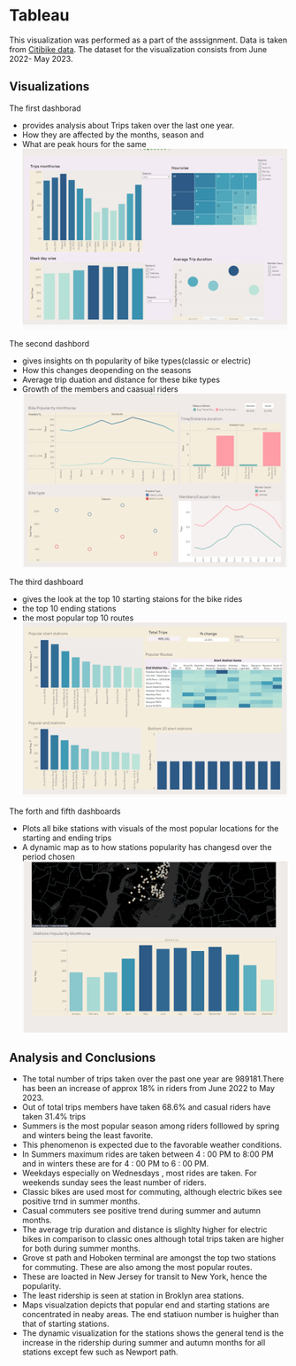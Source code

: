 # Tableau
This visualization was performed as a part of the asssignment.
Data is taken from [Citibike data](https://citibikenyc.com/system-data).
The dataset for the visualization consists from June 2022- May 2023.
## Visualizations
The first dashborad
-  provides analysis about Trips taken over the last one year. 
- How they are affected by the months, season and 
- What are peak hours for the same
![image](/Images/Trips.png)

The second dashbord 
- gives insights on th popularity of bike types(classic or electric)
- How this changes deopending on the seasons
- Average trip duation and distance for these bike types
- Growth of the members and caasual riders
![image](/Images/Bikes.png)

The third dashboard 
- gives the look at the top 10 starting staions for the bike rides
- the top 10 ending stations 
- the most popular top 10 routes 
![image](/Images/Stations.png)

The forth and fifth dashboards
- Plots all bike stations with visuals of the most popular locations for the starting and ending trips
- A dynamic map as to how stations popularity has changesd over the period chosen
![image](/Images/Maps%202.png)

## Analysis and Conclusions
- The total number of trips taken over the past one year are 989181.There has been an increase of approx 18% in riders from June 2022 to May 2023.
- Out of total trips members have taken 68.6% and casual riders have taken 31.4% trips
- Summers is the most popular season among riders folllowed by spring and winters being the least favorite.
- This phenomenon is expected due to the favorable weather conditions.
- In Summers maximum rides are taken between 4 : 00 PM to 8:00 PM and in winters these are for 4 : 00 PM to  6 : 00  PM. 
- Weekdays especially on Wednesdays , most rides are taken. For weekends sunday sees the least number of riders.
- Classic bikes are used most for commuting, although electric bikes see positive trnd in summer months.
- Casual commuters see positive trend during summer and autumn months. 
- The average trip duration and distance is slighlty higher for electric bikes in comparison to classic ones although total trips taken are higher for both during summer months.
- Grove st path and Hoboken terminal are amongst the top two stations for commuting. These are also among the most popular routes. 
- These are loacted in New Jersey for transit to New York, hence the popularity.
- The least ridership is seen at station in Broklyn area stations.
- Maps visualzation depicts that popular end and starting stations are concentrated in neaby areas. The end statiuon number is huigher than that of starting stations.
- The dynamic visualization for the stations shows the general tend is the increase in the ridership during summer and autumn months for all stations except few such as Newport path.


